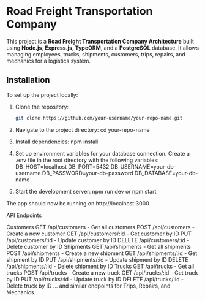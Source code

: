 # Road Freight Transportation Company 

This project is a **Road Freight Transportation Company Architecture** built using **Node.js**, **Express.js**, **TypeORM**, and a **PostgreSQL** database. It allows managing employees, trucks, shipments, customers, trips, repairs, and mechanics for a logistics system.

## Installation

To set up the project locally:

1. Clone the repository:

   ```bash
   git clone https://github.com/your-username/your-repo-name.git

2. Navigate to the project directory: cd your-repo-name

3. Install dependencies: npm install

4. Set up environment variables for your database connection. Create a .env file in the root directory with the following variables: 
DB_HOST=localhost
DB_PORT=5432
DB_USERNAME=your-db-username
DB_PASSWORD=your-db-password
DB_DATABASE=your-db-name

5. Start the development server: npm run dev  or   npm start


The app should now be running on http://localhost:3000

API Endpoints

Customers
GET /api/customers - Get all customers
POST /api/customers - Create a new customer
GET /api/customers/:id - Get customer by ID
PUT /api/customers/:id - Update customer by ID
DELETE /api/customers/:id - Delete customer by ID
Shipments
GET /api/shipments - Get all shipments
POST /api/shipments - Create a new shipment
GET /api/shipments/:id - Get shipment by ID
PUT /api/shipments/:id - Update shipment by ID
DELETE /api/shipments/:id - Delete shipment by ID
Trucks
GET /api/trucks - Get all trucks
POST /api/trucks - Create a new truck
GET /api/trucks/:id - Get truck by ID
PUT /api/trucks/:id - Update truck by ID
DELETE /api/trucks/:id - Delete truck by ID
... and similar endpoints for Trips, Repairs, and Mechanics.